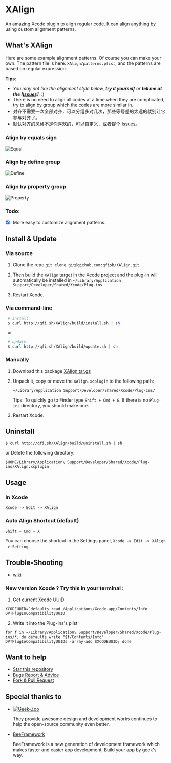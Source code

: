 XAlign
======

An amazing Xcode plugin to align regular code. It can align anything by using custom alignment patterns.

## What's XAlign

Here are some example alignment patterns. Of course you can make your own. The pattern file is here:  `XAlign/patterns.plist`, and the patterns are based on regular expression.

**Tips**: 

   * _You may not like the alignment style below, **try it yourself** or **tell me at the  [[Issues]](https://github.com/qfish/XAlign/issues?state=open)**._ :)
   * There is no need to align all codes at a time when they are complicated, try to align by group which the codes are more similar in.
   * 对齐不需要一次全部对齐，可以分组多对几次，那些等号差的太远的就别让它参与对齐了。
   * 默认对齐的风格不是你喜欢的，可以自定义，或者提个 [Issues](https://github.com/qfish/XAlign/issues?state=open)。

### Align by equals sign
![Equal](http://qfi.sh/XAlign/images/equal.gif)

### Align by define group
![Define](http://qfi.sh/XAlign/images/define.gif)

### Align by property group
![Property](http://qfi.sh/XAlign/images/property.gif)

### Todo:

- [x] More easy to customize alignment patterns.

## Install & Update

### Via source

1. Clone the repo  `git clone git@github.com:qfish/XAlign.git`

2. Then build the `XAlign` target in the Xcode project and the plug-in will automatically be installed in `~/Library/Application Support/Developer/Shared/Xcode/Plug-ins`

3. Restart Xcode.

### Via command-line

   ```sh
    # install
    $ curl http://qfi.sh/XAlign/build/install.sh | sh

    or

    # update
    $ curl http://qfi.sh/XAlign/build/update.sh | sh
   ```

### Manually

1. Download this package [XAlign.tar.gz](http://qfi.sh/XAlign/build/XAlign.tar.gz)
2. Unpack it, copy or move the `XAlign.xcplugin` to the following path:
    ```
    ~/Library/Application Support/Developer/Shared/Xcode/Plug-ins/
    ```
    Tips: To quickly go to Finder type `Shift + Cmd + G`. If there is no `Plug-ins` directory, you should make one.

3. Restart Xcode.

## Uninstall
```
$ curl http://qfi.sh/XAlign/build/uninstall.sh | sh
```

or Delete the following directory:

```
$HOME/Library/Application\ Support/Developer/Shared/Xcode/Plug-ins/XAlign.xcplugin
```

## Usage
### In Xcode
```
Xcode -> Edit -> XAlign 
```

### Auto Align Shortcut (default)
```
Shift + Cmd + X
```
You can choose the shortcut in the Settings panel, `Xcode -> Edit -> XAlign -> Setting`.

## Trouble-Shooting
  
  * [wiki](https://github.com/qfish/XAlign/wiki)
  
### New version Xcode ? Try this in your terminal : 
  
  1. Get current Xcode UUID  
  
  ```shell
  XCODEUUID=`defaults read /Applications/Xcode.app/Contents/Info DVTPlugInCompatibilityUUID`
  ```
  2. Write it into the Plug-ins's plist  
  
  ```shell
  for f in ~/Library/Application\ Support/Developer/Shared/Xcode/Plug-ins/*; do defaults write "$f/Contents/Info" DVTPlugInCompatibilityUUIDs -array-add $XCODEUUID; done
  ```
   
## Want to help
  
  * [Star this repository](https://github.com/qfish/XAlign/)
  * [Bugs Report & Advice](https://github.com/qfish/XAlign/issues)
  * [Fork & Pull Request](https://github.com/qfish/XAlign/pulls)

## Special thanks to

* [![Geek-Zoo](http://geek-zoo.com/img/images/logo_2.png)](http://www.geek-zoo.com)

  They provide awesome design and development works continues to help the open-source community even better.


* [BeeFramework](https://github.com/gavinkwoe/BeeFramework) 

  BeeFramework is a new generation of development framework which makes faster and easier app development, Build your app by geek's way.

